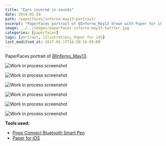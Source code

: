```yaml
---
title: "Ears covered in sounds"
date: 2014-01-28
path: /paperfaces/inferno-may13-portrait/
excerpt: "PaperFaces portrait of @Inferno_May13 drawn with Paper for iOS on an iPad."
image: ../../images/paperfaces-inferno-may13-twitter.jpg
categories: [paperfaces]
tags: [portrait, illustration, Paper for iOS]
last_modified_at: 2017-01-17T16:10:16-05:00
---
```


PaperFaces portrait of [@Inferno_May13](https://twitter.com/Inferno_May13).

![Work in process screenshot](../../images/paperfaces-inferno-may13-process-1-lg.jpg)

![Work in process screenshot](../../images/paperfaces-inferno-may13-process-2-lg.jpg)

![Work in process screenshot](../../images/paperfaces-inferno-may13-process-3-lg.jpg)

![Work in process screenshot](../../images/paperfaces-inferno-may13-process-4-lg.jpg)

![Work in process screenshot](../../images/paperfaces-inferno-may13-process-5-lg.jpg)

![Work in process screenshot](../../images/paperfaces-inferno-may13-process-6-lg.jpg)

**Tools used:**

- [Pogo Connect Bluetooth Smart Pen](https://www.amazon.com/gp/product/B009K448L4/ref=as_li_ss_tl?ie=UTF8&camp=1789&creative=390957&creativeASIN=B009K448L4&linkCode=as2&tag=mademist-20)
- [Paper for iOS](https://paper.bywetransfer.com/)
